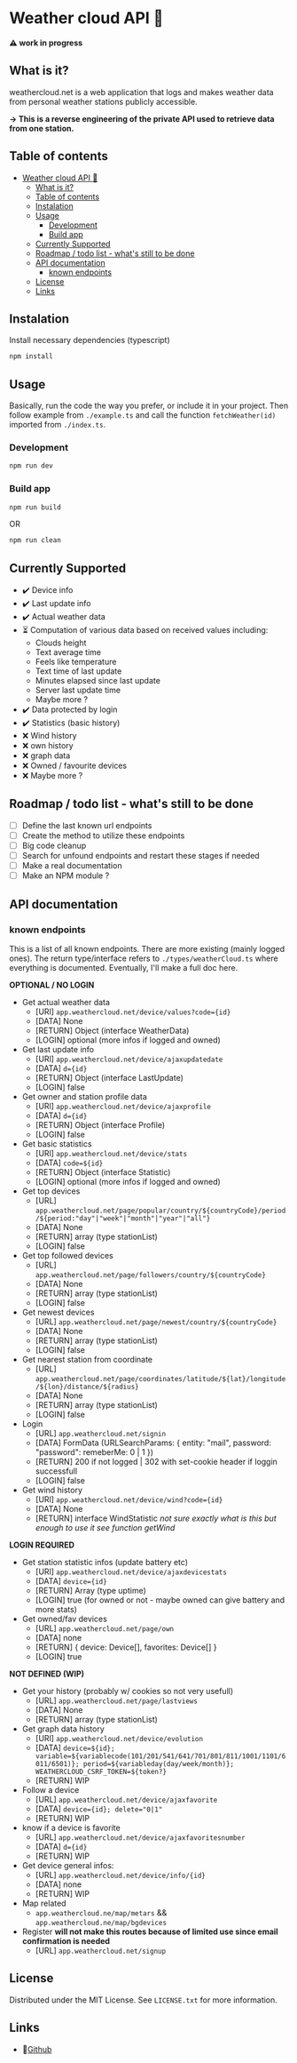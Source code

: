 # Weather cloud API 📡

**⚠️ work in progress**

## What is it?

weathercloud.net is a web application that logs and makes weather data from personal weather stations publicly accessible.

**-> This is a reverse engineering of the private API used to retrieve data from one station.**

## Table of contents

- [Weather cloud API 📡](#weather-cloud-api-)
  - [What is it?](#what-is-it)
  - [Table of contents](#table-of-contents)
  - [Instalation](#instalation)
  - [Usage](#usage)
    - [Development](#development)
    - [Build app](#build-app)
  - [Currently Supported](#currently-supported)
  - [Roadmap / todo list - what's still to be done](#roadmap--todo-list---whats-still-to-be-done)
  - [API documentation](#api-documentation)
    - [known endpoints](#known-endpoints)
  - [License](#license)
  - [Links](#links)

## Instalation

Install necessary dependencies (typescript)

```bash
npm install
```

## Usage

Basically, run the code the way you prefer, or include it in your project. Then follow example from `./example.ts` and call the function `fetchWeather(id)` imported from `./index.ts`.

### Development

```bash
npm run dev
```

### Build app

```bash
npm run build
```

OR

```bash
npm run clean
```

## Currently Supported

 - ✔️ Device info
 - ✔️ Last update info
 - ✔️ Actual weather data
 - ⏳ Computation of various data based on received values including:
   - Clouds height 
   - Text average time 
   - Feels like temperature
   - Text time of last update
   - Minutes elapsed since last update
   - Server last update time
   - Maybe more ?
 - ✔️ Data protected by login
 - ✔️ Statistics (basic history)
 - ❌ Wind history
 - ❌ own history
 - ❌ graph data
 - ❌ Owned / favourite devices
 - ❌ Maybe more ?

## Roadmap / todo list - what's still to be done

- [ ] Define the last known url endpoints
- [ ] Create the method to utilize these endpoints
- [ ] Big code cleanup
- [ ] Search for unfound endpoints and restart these stages if needed
- [ ] Make a real documentation
- [ ] Make an NPM module ?

## API documentation

### known endpoints

This is a list of all known endpoints. There are more existing (mainly logged ones). The return type/interface refers to `./types/weatherCloud.ts` where everything is documented. Eventually, I'll make a full doc here.

**OPTIONAL / NO LOGIN**

 - Get actual weather data
   - [URl] `app.weathercloud.net/device/values?code={id}`
   - [DATA] None
   - [RETURN] Object (interface WeatherData)
   - [LOGIN] optional (more infos if logged and owned)
 - Get last update info
   - [URl] `app.weathercloud.net/device/ajaxupdatedate`
   - [DATA] `d={id}`
   - [RETURN] Object (interface LastUpdate)
   - [LOGIN] false
 - Get owner and station profile data
   - [URl] `app.weathercloud.net/device/ajaxprofile`
   - [DATA] `d={id}`
   - [RETURN] Object (interface Profile)
   - [LOGIN] false
 - Get basic statistics
   - [URl] `app.weathercloud.net/device/stats`
   - [DATA] `code=${id}`
   - [RETURN] Object (interface Statistic)
   - [LOGIN] optional (more infos if logged and owned)
 - Get top devices
   - [URL] `app.weathercloud.net/page/popular/country/${countryCode}/period/${period:"day"|"week"|"month"|"year"|"all"}`
   - [DATA] None
   - [RETURN] array (type stationList)
   - [LOGIN] false
 - Get top followed devices
   - [URL] `app.weathercloud.net/page/followers/country/${countryCode}`
   - [DATA] None
   - [RETURN] array (type stationList)
   - [LOGIN] false
 - Get newest devices
   - [URL] `app.weathercloud.net/page/newest/country/${countryCode}`
   - [DATA] None
   - [RETURN] array (type stationList)
   - [LOGIN] false
 - Get nearest station from coordinate
   - [URL] `app.weathercloud.net/page/coordinates/latitude/${lat}/longitude/${lon}/distance/${radius}`
   - [DATA] None
   - [RETURN] array (type stationList)
   - [LOGIN] false
 - Login
   - [URL] `app.weathercloud.net/signin`
   - [DATA] FormData (URLSearchParams: { entity: "mail", password: "password": remeberMe: 0 | 1 })
   - [RETURN] 200 if not logged | 302 with set-cookie header if loggin successfull
   - [LOGIN] false
 - Get wind history
   - [URl] `app.weathercloud.net/device/wind?code={id}`
   - [DATA] None
   - [RETURN] interface WindStatistic _not sure exactly what is this but enough to use it see function getWind_

**LOGIN REQUIRED**

 - Get station statistic infos (update battery etc)
   - [URl] `app.weathercloud.net/device/ajaxdevicestats`
   - [DATA] `device={id}`
   - [RETURN] Array (type uptime)
   - [LOGIN] true (for owned or not - maybe owned can give battery and more stats)
 - Get owned/fav devices
   - [URL] `app.weathercloud.net/page/own`
   - [DATA] none
   - [RETURN] { device: Device[], favorites: Device[] }
   - [LOGIN] true


**NOT DEFINED (WIP)**
 - Get your history (probably w/ cookies so not very usefull)
   - [URL] `app.weathercloud.net/page/lastviews`
   - [DATA] None
   - [RETURN] array (type stationList)
 - Get graph data history
   - [URl] `app.weathercloud.net/device/evolution`
   - [DATA] `device=${id}; variable=${variablecode(101/201/541/641/701/801/811/1001/1101/6011/6501)}; period=${variableday(day/week/month)}; WEATHERCLOUD_CSRF_TOKEN=${token?}`
   - [RETURN] WIP
 - Follow a device
   - [URL] `app.weathercloud.net/device/ajaxfavorite`
   - [DATA] `device={id}; delete="0|1"`
   - [RETURN] WIP
 - know if a device is favorite
   - [URL] `app.weathercloud.net/device/ajaxfavoritesnumber`
   - [DATA] `d={id}`
   - [RETURN] WIP
 - Get device general infos:
   - [URL] `app.weathercloud.net/device/info/{id}`
   - [DATA] none
   - [RETURN] WIP
 - Map related
   - `app.weathercloud.ne/map/metars` && `app.weathercloud.ne/map/bgdevices`
 - Register **will not make this routes because of limited use since email confirmation is needed**
   - [URL] `app.weathercloud.net/signup`

## License

Distributed under the MIT License. See `LICENSE.txt` for more information.

## Links

- 📡[Github](https://github.com/maxime-mrl/weathercloud-api)